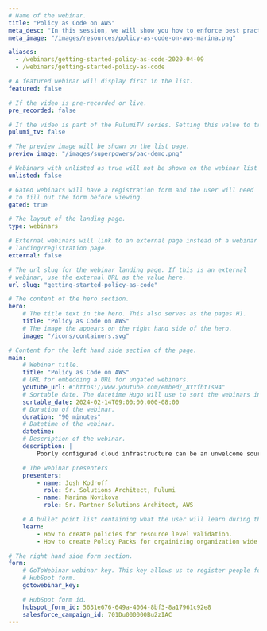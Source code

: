 ```yaml
---
# Name of the webinar.
title: "Policy as Code on AWS"
meta_desc: "In this session, we will show you how to enforce best practices by creating policies that scale from a single infrastructure stack to your entire organization"
meta_image: "/images/resources/policy-as-code-on-aws-marina.png"

aliases:
  - /webinars/getting-started-policy-as-code-2020-04-09
  - /webinars/getting-started-policy-as-code

# A featured webinar will display first in the list.
featured: false

# If the video is pre-recorded or live.
pre_recorded: false

# If the video is part of the PulumiTV series. Setting this value to true will list the video in the "PulumiTV" section.
pulumi_tv: false

# The preview image will be shown on the list page.
preview_image: "/images/superpowers/pac-demo.png"

# Webinars with unlisted as true will not be shown on the webinar list
unlisted: false

# Gated webinars will have a registration form and the user will need
# to fill out the form before viewing.
gated: true

# The layout of the landing page.
type: webinars

# External webinars will link to an external page instead of a webinar
# landing/registration page.
external: false

# The url slug for the webinar landing page. If this is an external
# webinar, use the external URL as the value here.
url_slug: "getting-started-policy-as-code"

# The content of the hero section.
hero:
    # The title text in the hero. This also serves as the pages H1.
    title: "Policy as Code on AWS"
    # The image the appears on the right hand side of the hero.
    image: "/icons/containers.svg"

# Content for the left hand side section of the page.
main:
    # Webinar title.
    title: "Policy as Code on AWS"
    # URL for embedding a URL for ungated webinars.
    youtube_url: #"https://www.youtube.com/embed/_8YYfhtTs94"
    # Sortable date. The datetime Hugo will use to sort the webinars in date order.
    sortable_date: 2024-02-14T09:00:00.000-08:00
    # Duration of the webinar.
    duration: "90 minutes"
    # Datetime of the webinar.
    datetime:
    # Description of the webinar.
    description: |
        Poorly configured cloud infrastructure can be an unwelcome source of security, reliability, and cost issues. In this session, the Pulumi team will show you how to enforce best practices by creating policies that scale from a single infrastructure stack to your entire organization. And you can do all of this in TypeScript and/or Python!

    # The webinar presenters
    presenters:
        - name: Josh Kodroff
          role: Sr. Solutions Architect, Pulumi
        - name: Marina Novikova
          role: Sr. Partner Solutions Architect, AWS

    # A bullet point list containing what the user will learn during the webinar.
    learn:
        - How to create policies for resource level validation.
        - How to create Policy Packs for orgainizing organization wide policies.

# The right hand side form section.
form:
    # GoToWebinar webinar key. This key allows us to register people for webinars via the
    # HubSpot form.
    gotowebinar_key: 

    # HubSpot form id.
    hubspot_form_id: 5631e676-649a-4064-8bf3-8a17961c92e8
    salesforce_campaign_id: 701Du000000Bu2zIAC
---
```

